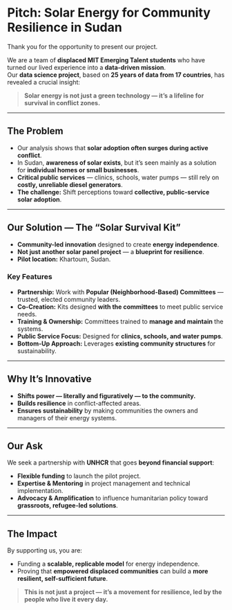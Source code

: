 
<!-- markdownlint-disable MD013 MD001 MD023 MD022 MD049 MD031 MD007 MD033 MD004 MD009 MD013 MD045 MD041 MD032 MD039 MD019 MD012-->
# **Pitch: Solar Energy for Community Resilience in Sudan**

Thank you for the opportunity to present our project.

We are a team of **displaced MIT Emerging Talent students** who have turned our lived experience into a **data-driven mission**.  
Our **data science project**, based on **25 years of data from 17 countries**, has revealed a crucial insight:  

> **Solar energy is not just a green technology — it’s a lifeline for survival in conflict zones.**

---

## **The Problem**
- Our analysis shows that **solar adoption often surges during active conflict**.  
- In Sudan, **awareness of solar exists**, but it’s seen mainly as a solution for **individual homes or small businesses**.  
- **Critical public services** — clinics, schools, water pumps — still rely on **costly, unreliable diesel generators**.  
- **The challenge:** Shift perceptions toward **collective, public-service solar adoption**.

---

## **Our Solution — The “Solar Survival Kit”**
- **Community-led innovation** designed to create **energy independence**.
- **Not just another solar panel project** — a **blueprint for resilience**.
- **Pilot location:** Khartoum, Sudan.

### **Key Features**
- **Partnership:** Work with **Popular (Neighborhood-Based) Committees** — trusted, elected community leaders.
- **Co-Creation:** Kits designed **with the committees** to meet public service needs.
- **Training & Ownership:** Committees trained to **manage and maintain** the systems.
- **Public Service Focus:** Designed for **clinics, schools, and water pumps**.
- **Bottom-Up Approach:** Leverages **existing community structures** for sustainability.

---

## **Why It’s Innovative**
- **Shifts power — literally and figuratively — to the community.**
- **Builds resilience** in conflict-affected areas.
- **Ensures sustainability** by making communities the owners and managers of their energy systems.

---

## **Our Ask**
We seek a partnership with **UNHCR** that goes **beyond financial support**:

- **Flexible funding** to launch the pilot project.
- **Expertise & Mentoring** in project management and technical implementation.
- **Advocacy & Amplification** to influence humanitarian policy toward **grassroots, refugee-led solutions**.

---

## **The Impact**
By supporting us, you are:
- Funding a **scalable, replicable model** for energy independence.
- Proving that **empowered displaced communities** can build a **more resilient, self-sufficient future**.

> **This is not just a project — it’s a movement for resilience, led by the people who live it every day.**
